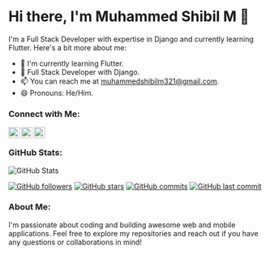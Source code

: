 # Hi there, I'm Muhammed Shibil M 👋

I'm a Full Stack Developer with expertise in Django and currently learning Flutter. Here's a bit more about me:

- 🌱 I'm currently learning Flutter.
- 💼 Full Stack Developer with Django.
- 📫 You can reach me at [muhammedshibilm321@gmail.com](mailto:muhammedshibilm321@gmail.com).
- 😄 Pronouns: He/Him.

### Connect with Me:

[<img align="left" alt="LinkedIn" width="22px" src="https://raw.githubusercontent.com/iconic/open-iconic/master/svg/linkedin.svg" />](https://www.linkedin.com/in/muhammed-shibil-m-243381229)
[<img align="left" alt="Twitter" width="22px" src="https://raw.githubusercontent.com/iconic/open-iconic/master/svg/twitter.svg" />](https://twitter.com/muhammedshibilm_)
[<img align="left" alt="GitHub" width="22px" src="https://raw.githubusercontent.com/iconic/open-iconic/master/svg/github.svg" />](https://github.com/muhammedshibilm)

<br />

### GitHub Stats:

![GitHub Stats](https://github-readme-stats.vercel.app/api?username=muhammedshibilm&show_icons=true&theme=radical)

[![GitHub followers](https://img.shields.io/github/followers/muhammedshibilm?label=Followers&logo=github&style=social)](https://github.com/muhammedshibilm)
[![GitHub stars](https://img.shields.io/github/stars/muhammedshibilm?logo=github)](https://github.com/muhammedshibilm)
[![GitHub commits](https://img.shields.io/github/commit-activity/w/muhammedshibilm?logo=github)](https://github.com/muhammedshibilm)
[![GitHub last commit](https://img.shields.io/github/last-commit/muhammedshibilm?logo=github)](https://github.com/muhammedshibilm)
### About Me:

I'm passionate about coding and building awesome web and mobile applications. Feel free to explore my repositories and reach out if you have any questions or collaborations in mind!
